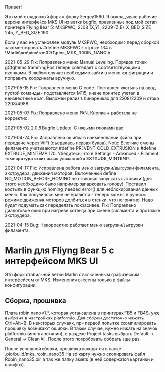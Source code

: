 Привет! 

Это мой отладочный форк к форку Sergey1560. Я выкладываю рабочие версии интерфейса MKS UI из ветки bugfix, правленные под мой сетап принтера Flying Bear 5:
MKSPWC, 2208 (X,Y), 2209 (Z,E), X_BED_SIZE 245, Y_BED_SIZE 190

Если у вас не установлен модуль MKSPWC, необходимо перед сборкой закоментировать #define MKSPWC в строке 134 в \Marlin\src\pins\stm32f1\pins_MKS_ROBIN_NANO.h

2021-05-29
Fix: Поправлено меню Manual Leveling. Порядок точек gCfgItems.trammingPos теперь совпадает с соответствующими иконками. В любом случае необходимо зайти в меню конфиграции и поправить координаты вручную.

2021-05-15
Fix: Поправлено меню G-code. Поставлен костыль на ввод пустой команды - подставляется М115, иначе принтер улетал в неизвестные края. Выложен релиз в бинарниках для 2208/2209 и стока 2208/4988.

2021-05-07
Fix: Поправлено меню FAN. Кнопка + работала не корректно.

2021-05-02 
2.0.8 Bugfix Update. С новыми глюками вас!

2021-04-24 
Fix: Исправлена ошибка в наименовании файла при передаче через WiFi (съедалась первая буква).
Note: В логике смены филамента учитываются #define PREVENT_COLD_EXTRUSION и #define EXTRUDE_MINTEMP 170. Убедитесь, что в Settings - Advanced - Filament температура стоит выше указанной в EXTRUDE_MINTEMP.

2021-04-17
Fix: Исправлена работа меню загрузки/выгрузки филамента, экструдера, движения моторов. Включенный define NO_MOTION_BEFORE_HOMING не позволял запускать шаговики (для этого необходимо было например запарковать голову). Поставил костыль в функцию homing_needed_error() для неблокирования данных меню. Как получилось мне не нравится - теперь можно в ручном режиме движения моторов долбиться в стенки, что неприятно. Надо будет подумать как переделать покрасивее.
Fix: Поправлено диалоговое окно при нагреве хотенда при смене филамента и протяжке экструдера.

2021-04-15
Bug: Некорректно работает меню загрузки/выгрузки филамента.
# Marlin для Fliyng Bear 5 с интерфейсом MKS UI

Это форк стабильной ветки Marlin с включенным графическим интерфейсом от MKS. Изменения внесены только в файлы конфигурации.

## Сборка, прошивка

Плата robin nano v1.*, которая установлена в принтерах FB5 и FB4S, уже выбрана в настройках platformio. Для сборки достаточно нажать Ctrl+Alt+B. В некоторых случаях, при первой попытке скомпилировать прошивку возникают ошибки. В таком случае, нужно нажать на значок platformio (инопланетянин), в разделе Project tasks выбрать Default -> General -> Clean All. После этого попробовать собрать еще раз.

После успешной сборки, прошивка находится в папке .pio/build/mks_robin_nano35 На sd карту нужно скопировать файл Robin_nano35.bin а так же папку assets (в ней содержатся картинки и шрифты).
